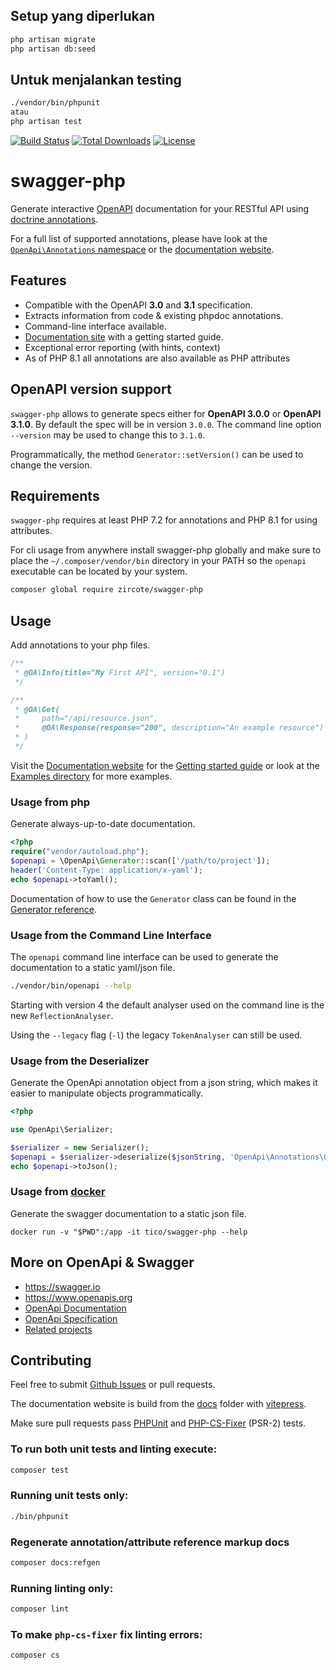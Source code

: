## Setup yang diperlukan

```bash
php artisan migrate
php artisan db:seed
```

## Untuk menjalankan testing

```bash
./vendor/bin/phpunit
atau
php artisan test
```

[![Build Status](https://img.shields.io/github/workflow/status/zircote/swagger-php/build?style=flat-square)](https://github.com/zircote/swagger-php/actions?query=workflow:build)
[![Total Downloads](https://img.shields.io/packagist/dt/zircote/swagger-php.svg?style=flat-square)](https://packagist.org/packages/zircote/swagger-php)
[![License](https://img.shields.io/badge/license-Apache2.0-blue.svg?style=flat-square)](LICENSE)

# swagger-php

Generate interactive [OpenAPI](https://www.openapis.org) documentation for your RESTful API using [doctrine annotations](https://www.doctrine-project.org/projects/doctrine-annotations/en/latest/index.html).

For a full list of supported annotations, please have look at the [`OpenApi\Annotations` namespace](src/Annotations) or the [documentation website](https://zircote.github.io/swagger-php/guide/annotations.html).

## Features

-   Compatible with the OpenAPI **3.0** and **3.1** specification.
-   Extracts information from code & existing phpdoc annotations.
-   Command-line interface available.
-   [Documentation site](https://zircote.github.io/swagger-php/) with a getting started guide.
-   Exceptional error reporting (with hints, context)
-   As of PHP 8.1 all annotations are also available as PHP attributes

## OpenAPI version support

`swagger-php` allows to generate specs either for **OpenAPI 3.0.0** or **OpenAPI 3.1.0**.
By default the spec will be in version `3.0.0`. The command line option `--version` may be used to change this
to `3.1.0`.

Programmatically, the method `Generator::setVersion()` can be used to change the version.

## Requirements

`swagger-php` requires at least PHP 7.2 for annotations and PHP 8.1 for using attributes.


For cli usage from anywhere install swagger-php globally and make sure to place the `~/.composer/vendor/bin` directory in your PATH so the `openapi` executable can be located by your system.

```bash
composer global require zircote/swagger-php
```

## Usage

Add annotations to your php files.

```php
/**
 * @OA\Info(title="My First API", version="0.1")
 */

/**
 * @OA\Get(
 *     path="/api/resource.json",
 *     @OA\Response(response="200", description="An example resource")
 * )
 */
```

Visit the [Documentation website](https://zircote.github.io/swagger-php/) for the [Getting started guide](https://zircote.github.io/swagger-php/Getting-started.html) or look at the [Examples directory](Examples/) for more examples.

### Usage from php

Generate always-up-to-date documentation.

```php
<?php
require("vendor/autoload.php");
$openapi = \OpenApi\Generator::scan(['/path/to/project']);
header('Content-Type: application/x-yaml');
echo $openapi->toYaml();
```

Documentation of how to use the `Generator` class can be found in the [Generator reference](https://zircote.github.io/swagger-php/reference/generator).

### Usage from the Command Line Interface

The `openapi` command line interface can be used to generate the documentation to a static yaml/json file.

```bash
./vendor/bin/openapi --help
```

Starting with version 4 the default analyser used on the command line is the new `ReflectionAnalyser`.

Using the `--legacy` flag (`-l`) the legacy `TokenAnalyser` can still be used.

### Usage from the Deserializer

Generate the OpenApi annotation object from a json string, which makes it easier to manipulate objects programmatically.

```php
<?php

use OpenApi\Serializer;

$serializer = new Serializer();
$openapi = $serializer->deserialize($jsonString, 'OpenApi\Annotations\OpenApi');
echo $openapi->toJson();
```

### Usage from [docker](https://docker.com)

Generate the swagger documentation to a static json file.

```
docker run -v "$PWD":/app -it tico/swagger-php --help
```

## More on OpenApi & Swagger

-   https://swagger.io
-   https://www.openapis.org
-   [OpenApi Documentation](https://swagger.io/docs/)
-   [OpenApi Specification](http://swagger.io/specification/)
-   [Related projects](docs/related-projects.md)

## Contributing

Feel free to submit [Github Issues](https://github.com/zircote/swagger-php/issues)
or pull requests.

The documentation website is build from the [docs](docs/) folder with [vitepress](https://vitepress.vuejs.org).

Make sure pull requests pass [PHPUnit](https://phpunit.de/)
and [PHP-CS-Fixer](https://github.com/FriendsOfPHP/PHP-CS-Fixer) (PSR-2) tests.

### To run both unit tests and linting execute:

```bash
composer test
```

### Running unit tests only:

```bash
./bin/phpunit
```

### Regenerate annotation/attribute reference markup docs

```bash
composer docs:refgen
```

### Running linting only:

```bash
composer lint
```

### To make `php-cs-fixer` fix linting errors:

```bash
composer cs
```
